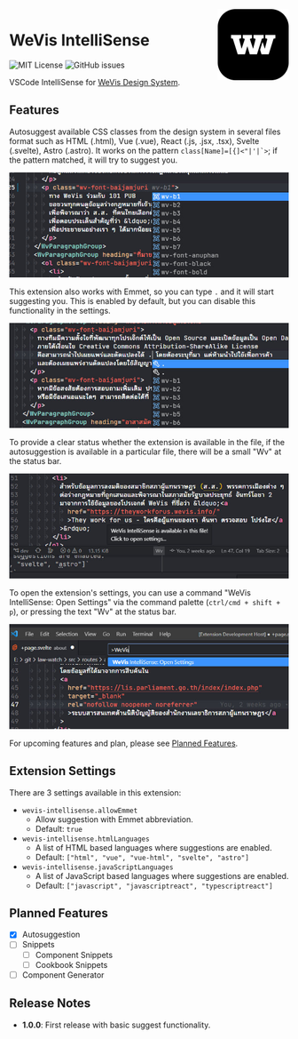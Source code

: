 <img src="./icon.png" width="128" height="128" loading="lazy" decoding="async" align="right" />

# WeVis IntelliSense

![MIT License](https://img.shields.io/github/license/rootEnginear/wevis-intellisense)
![GitHub issues](https://img.shields.io/github/issues/rootEnginear/wevis-intellisense)

VSCode IntelliSense for [WeVis Design System](https://wevisdemo.github.io/design-systems/).

## Features

Autosuggest available CSS classes from the design system in several files format such as HTML (.html), Vue (.vue), React (.js, .jsx, .tsx), Svelte (.svelte), Astro (.astro). It works on the pattern `` class[Name]=[{]<"|'|`> ``; if the pattern matched, it will try to suggest you.

![Autosuggestion in class attribute](./assets/class.jpg)

This extension also works with Emmet, so you can type `.` and it will start suggesting you. This is enabled by default, but you can disable this functionality in the settings.

![Autosuggestion in Emmet](./assets/emmet.jpg)

To provide a clear status whether the extension is available in the file, if the autosuggestion is available in a particular file, there will be a small "Wv" at the status bar.

![Extension availability shown in the status bar](./assets/status.jpg)

To open the extension's settings, you can use a command "WeVis IntelliSense: Open Settings" via the command palette (`ctrl/cmd + shift + p`), or pressing the text "Wv" at the status bar.

![Open extension settings using the command palette](./assets/command.jpg)

For upcoming features and plan, please see [Planned Features](#planned-features).

## Extension Settings

There are 3 settings available in this extension:

- `wevis-intellisense.allowEmmet`
  - Allow suggestion with Emmet abbreviation.
  - Default: `true`
- `wevis-intellisense.htmlLanguages`
  - A list of HTML based languages where suggestions are enabled.
  - Default: `["html", "vue", "vue-html", "svelte", "astro"]`
- `wevis-intellisense.javaScriptLanguages`
  - A list of JavaScript based languages where suggestions are enabled.
  - Default: `["javascript", "javascriptreact", "typescriptreact"]`

## Planned Features

- [x] Autosuggestion
- [ ] Snippets
  - [ ] Component Snippets
  - [ ] Cookbook Snippets
- [ ] Component Generator

## Release Notes

- **1.0.0**: First release with basic suggest functionality.
